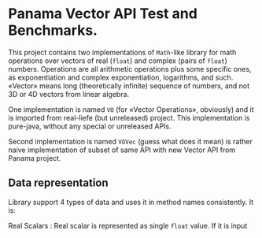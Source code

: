 # Panama Vector API Test and Benchmarks.

This project contains two implementations of `Math`-like library for math operations over vectors of real (`float`) and complex (pairs of `float`) numbers. Operations are all arithmetic operations plus some specific ones, as exponentiation and complex exponentiation, logarithms, and such. «Vector» means long (theoretically infinite) sequence of numbers, and not 3D or 4D vectors from linear algebra.

One implementation is named `VO` (for «Vector Operations», obviously) and it is imported from real-liefe (but unreleased) project. This implementation is pure-java, without any special or unreleased APIs.

Second implementation is named `VOVec` (guess what does it mean) is rather naive implementation of subset of same API with new Vector API from Panama project.

## Data representation

Library support 4 types of data and uses it in method names consistently. It is:

Real Scalars
:          Real scalar is represented as single `float` value. If it is input